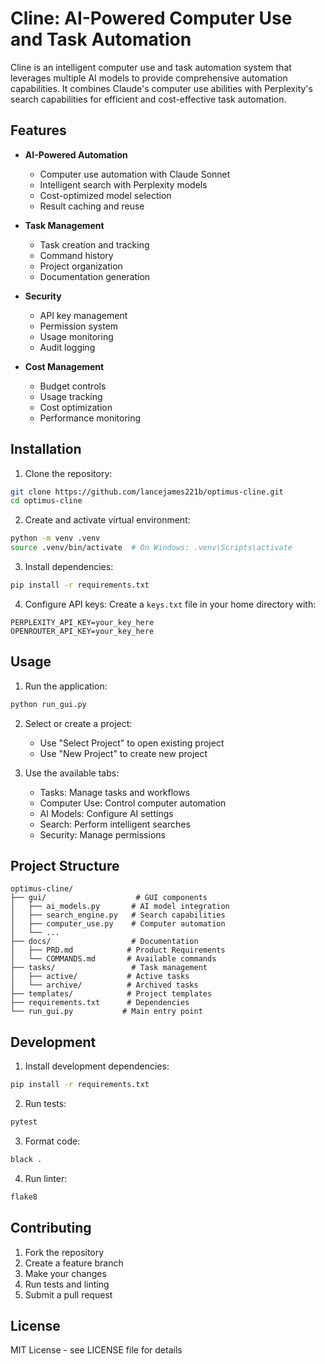 # Cline: AI-Powered Computer Use and Task Automation

Cline is an intelligent computer use and task automation system that leverages multiple AI models to provide comprehensive automation capabilities. It combines Claude's computer use abilities with Perplexity's search capabilities for efficient and cost-effective task automation.

## Features

- **AI-Powered Automation**
  - Computer use automation with Claude Sonnet
  - Intelligent search with Perplexity models
  - Cost-optimized model selection
  - Result caching and reuse

- **Task Management**
  - Task creation and tracking
  - Command history
  - Project organization
  - Documentation generation

- **Security**
  - API key management
  - Permission system
  - Usage monitoring
  - Audit logging

- **Cost Management**
  - Budget controls
  - Usage tracking
  - Cost optimization
  - Performance monitoring

## Installation

1. Clone the repository:
```bash
git clone https://github.com/lancejames221b/optimus-cline.git
cd optimus-cline
```

2. Create and activate virtual environment:
```bash
python -m venv .venv
source .venv/bin/activate  # On Windows: .venv\Scripts\activate
```

3. Install dependencies:
```bash
pip install -r requirements.txt
```

4. Configure API keys:
Create a `keys.txt` file in your home directory with:
```
PERPLEXITY_API_KEY=your_key_here
OPENROUTER_API_KEY=your_key_here
```

## Usage

1. Run the application:
```bash
python run_gui.py
```

2. Select or create a project:
   - Use "Select Project" to open existing project
   - Use "New Project" to create new project

3. Use the available tabs:
   - Tasks: Manage tasks and workflows
   - Computer Use: Control computer automation
   - AI Models: Configure AI settings
   - Search: Perform intelligent searches
   - Security: Manage permissions

## Project Structure

```
optimus-cline/
├── gui/                    # GUI components
│   ├── ai_models.py       # AI model integration
│   ├── search_engine.py   # Search capabilities
│   ├── computer_use.py    # Computer automation
│   └── ...
├── docs/                  # Documentation
│   ├── PRD.md            # Product Requirements
│   └── COMMANDS.md       # Available commands
├── tasks/                 # Task management
│   ├── active/           # Active tasks
│   └── archive/          # Archived tasks
├── templates/            # Project templates
├── requirements.txt      # Dependencies
└── run_gui.py           # Main entry point
```

## Development

1. Install development dependencies:
```bash
pip install -r requirements.txt
```

2. Run tests:
```bash
pytest
```

3. Format code:
```bash
black .
```

4. Run linter:
```bash
flake8
```

## Contributing

1. Fork the repository
2. Create a feature branch
3. Make your changes
4. Run tests and linting
5. Submit a pull request

## License

MIT License - see LICENSE file for details
